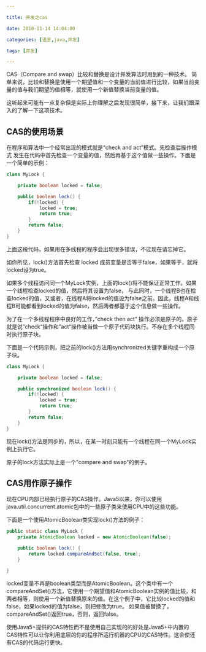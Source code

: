 ```yaml
---

title: 并发之cas

date: 2018-11-14 14:04:00

categories: [语言,java,并发]

tags: [并发]

---
```



CAS（Compare and swap）比较和替换是设计并发算法时用到的一种技术。
简单来说，比较和替换是使用一个期望值和一个变量的当前值进行比较，如果当前变量的值与我们期望的值相等，就使用一个新值替换当前变量的值。

这听起来可能有一点复杂但是实际上你理解之后发现很简单，接下来，让我们跟深入的了解一下这项技术。

<!--more-->


## CAS的使用场景

在程序和算法中一个经常出现的模式就是“check and act”模式。先检查后操作模式 发生在代码中首先检查一个变量的值，然后再基于这个值做一些操作。下面是一个简单的示例：

```java
class MyLock {

    private boolean locked = false;

    public boolean lock() {
        if(!locked) {
            locked = true;
            return true;
        }
        return false;
    }
}
```

上面这段代码，如果用在多线程的程序会出现很多错误，不过现在请忘掉它。

如你所见，lock()方法首先检查 locked 成员变量是否等于false，如果等于，就将locked设为true。

如果多个线程访问同一个MyLock实例，上面的lock()将不能保证正常工作。如果一个线程检查locked的值，然后将其设置为false，
与此同时，一个线程B也在检查locked的值，又或者，在线程A将locked的值设为false之前。因此，线程A和线程B可能都看到locked的值为false，然后两者都基于这个信息做一些操作。

为了在一个多线程程序中良好的工作，”check then act” 操作必须是原子的。原子就是说”check“操作和”act“操作被当做一个原子代码块执行。不存在多个线程同时执行原子块。

下面是一个代码示例，把之前的lock()方法用synchronized关键字重构成一个原子块。

```java
class MyLock {

    private boolean locked = false;

    public synchronized boolean lock() {
        if(!locked) {
            locked = true;
            return true;
        }
        return false;
    }
}
```

现在lock()方法是同步的，所以，在某一时刻只能有一个线程在同一个MyLock实例上执行它。

原子的lock方法实际上是一个”compare and swap“的例子。

## CAS用作原子操作
现在CPU内部已经执行原子的CAS操作。Java5以来，你可以使用java.util.concurrent.atomic包中的一些原子类来使用CPU中的这些功能。

下面是一个使用AtomicBoolean类实现lock()方法的例子：

```java
public static class MyLock {
    private AtomicBoolean locked = new AtomicBoolean(false);

    public boolean lock() {
        return locked.compareAndSet(false, true);
    }

}
```

locked变量不再是boolean类型而是AtomicBoolean。这个类中有一个compareAndSet()方法，它使用一个期望值和AtomicBoolean实例的值比较，和两者相等，则使用一个新值替换原来的值。在这个例子中，它比较locked的值和false，如果locked的值为false，则把修改为true。
如果值被替换了，compareAndSet()返回true，否则，返回false。

使用Java5+提供的CAS特性而不是使用自己实现的的好处是Java5+中内置的CAS特性可以让你利用底层的你的程序所运行机器的CPU的CAS特性。这会使还有CAS的代码运行更快。
